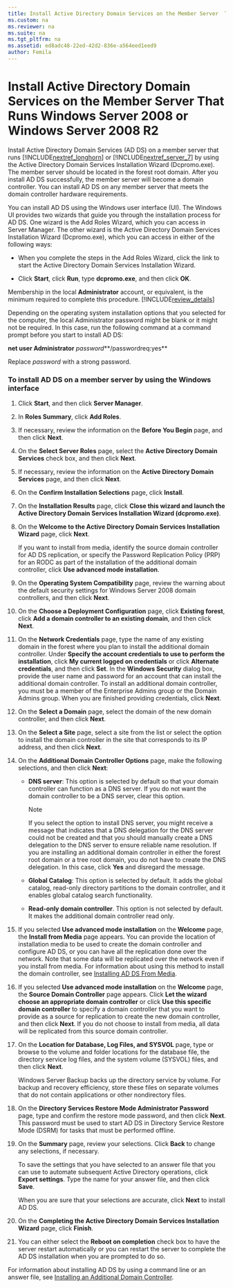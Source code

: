 ```yaml
---
title: Install Active Directory Domain Services on the Member Server  That Runs Windows Server 2008 or Windows Server 2008 R2
ms.custom: na
ms.reviewer: na
ms.suite: na
ms.tgt_pltfrm: na
ms.assetid: ed8adc48-22ed-42d2-836e-a564eed1eed9
author: Femila
---
```

# Install Active Directory Domain Services on the Member Server  That Runs Windows Server 2008 or Windows Server 2008 R2
Install Active Directory Domain Services \(AD DS\) on a member server that runs [!INCLUDE[nextref_longhorn](../Token/nextref_longhorn_md.md)] or [!INCLUDE[nextref_server_7](../Token/nextref_server_7_md.md)] by using the Active Directory Domain Services Installation Wizard \(Dcpromo.exe\). The member server should be located in the forest root domain. After you install AD DS successfully, the member server will become a domain controller. You can install AD DS on any member server that meets the domain controller hardware requirements.  
  
You can install AD DS using the Windows user interface \(UI\). The Windows UI provides two wizards that guide you through the installation process for AD DS. One wizard is the Add Roles Wizard, which you can access in Server Manager. The other wizard is the Active Directory Domain Services Installation Wizard \(Dcpromo.exe\), which you can access in either of the following ways:  
  
-   When you complete the steps in the Add Roles Wizard, click the link to start the Active Directory Domain Services Installation Wizard.  
  
-   Click **Start**, click **Run**, type **dcpromo.exe**, and then click **OK**.  
  
Membership in the local **Administrator** account, or equivalent, is the minimum required to complete this procedure. [!INCLUDE[review_details](../Token/review_details_md.md)]  
  
Depending on the operating system installation options that you selected for the computer, the local Administrator password might be blank or it might not be required. In this case, run the following command at a command prompt before you start to install AD DS:  
  
**net user Administrator** *password***\/passwordreq:yes**  
  
Replace *password* with a strong password.  
  
### To install AD DS on a member server by using the Windows interface  
  
1.  Click **Start**, and then click **Server Manager**.  
  
2.  In **Roles Summary**, click **Add Roles**.  
  
3.  If necessary, review the information on the **Before You Begin** page, and then click **Next**.  
  
4.  On the **Select Server Roles** page, select the **Active Directory Domain Services** check box, and then click **Next**.  
  
5.  If necessary, review the information on the **Active Directory Domain Services** page, and then click **Next**.  
  
6.  On the **Confirm Installation Selections** page, click **Install**.  
  
7.  On the **Installation Results** page, click **Close this wizard and launch the Active Directory Domain Services Installation Wizard \(dcpromo.exe\)**.  
  
8.  On the **Welcome to the Active Directory Domain Services Installation Wizard** page, click **Next**.  
  
    If you want to install from media, identify the source domain controller for AD DS replication, or specify the Password Replication Policy \(PRP\) for an RODC as part of the installation of the additional domain controller, click **Use advanced mode installation**.  
  
9. On the **Operating System Compatibility** page, review the warning about the default security settings for Windows Server 2008 domain controllers, and then click **Next**.  
  
10. On the **Choose a Deployment Configuration** page, click **Existing forest**, click **Add a domain controller to an existing domain**, and then click **Next**.  
  
11. On the **Network Credentials** page, type the name of any existing domain in the forest where you plan to install the additional domain controller. Under **Specify the account credentials to use to perform the installation**, click **My current logged on credentials** or click **Alternate credentials**, and then click **Set**. In the **Windows Security** dialog box, provide the user name and password for an account that can install the additional domain controller. To install an additional domain controller, you must be a member of the Enterprise Admins group or the Domain Admins group. When you are finished providing credentials, click **Next**.  
  
12. On the **Select a Domain** page, select the domain of the new domain controller, and then click **Next**.  
  
13. On the **Select a Site** page, select a site from the list or select the option to install the domain controller in the site that corresponds to its IP address, and then click **Next**.  
  
14. On the **Additional Domain Controller Options** page, make the following selections, and then click **Next**:  
  
    -   **DNS server**: This option is selected by default so that your domain controller can function as a DNS server. If you do not want the domain controller to be a DNS server, clear this option.  
  
        > [!NOTE]  
        > If you select the option to install DNS server, you might receive a message that indicates that a DNS delegation for the DNS server could not be created and that you should manually create a DNS delegation to the DNS server to ensure reliable name resolution. If you are installing an additional domain controller in either the forest root domain or a tree root domain, you do not have to create the DNS delegation. In this case, click **Yes** and disregard the message.  
  
    -   **Global Catalog**: This option is selected by default. It adds the global catalog, read\-only directory partitions to the domain controller, and it enables global catalog search functionality.  
  
    -   **Read\-only domain controller**. This option is not selected by default. It makes the additional domain controller read only.  
  
15. If you selected **Use advanced mode installation** on the **Welcome** page, the **Install from Media** page appears. You can provide the location of installation media to be used to create the domain controller and configure AD DS, or you can have all the replication done over the network. Note that some data will be replicated over the network even if you install from media. For information about using this method to install the domain controller, see [Installing AD DS From Media](assetId:///146d1360-09ac-4cdd-8d44-c9756d3550c9).  
  
16. If you selected **Use advanced mode installation** on the **Welcome** page, the **Source Domain Controller** page appears. Click **Let the wizard choose an appropriate domain controller** or click **Use this specific domain controller** to specify a domain controller that you want to provide as a source for replication to create the new domain controller, and then click **Next**. If you do not choose to install from media, all data will be replicated from this source domain controller.  
  
17. On the **Location for Database, Log Files, and SYSVOL** page, type or browse to the volume and folder locations for the database file, the directory service log files, and the system volume \(SYSVOL\) files, and then click **Next**.  
  
    Windows Server Backup backs up the directory service by volume. For backup and recovery efficiency, store these files on separate volumes that do not contain applications or other nondirectory files.  
  
18. On the **Directory Services Restore Mode Administrator Password** page, type and confirm the restore mode password, and then click **Next**. This password must be used to start AD DS in Directory Service Restore Mode \(DSRM\) for tasks that must be performed offline.  
  
19. On the **Summary** page, review your selections. Click **Back** to change any selections, if necessary.  
  
    To save the settings that you have selected to an answer file that you can use to automate subsequent Active Directory operations, click **Export settings**. Type the name for your answer file, and then click **Save**.  
  
    When you are sure that your selections are accurate, click **Next** to install AD DS.  
  
20. On the **Completing the Active Directory Domain Services Installation Wizard** page, click **Finish**.  
  
21. You can either select the **Reboot on completion** check box to have the server restart automatically or you can restart the server to complete the AD DS installation when you are prompted to do so.  
  
For information about installing AD DS by using a command line or an answer file, see [Installing an Additional Domain Controller](assetId:///dc4dfacc-7771-4a31-8113-6e57c090987b).  
  
